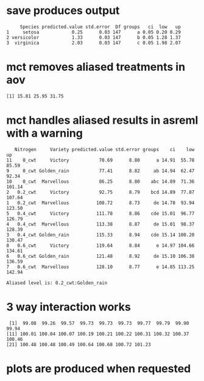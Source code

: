 # save produces output

         Species predicted.value std.error  Df groups   ci  low   up
    1     setosa            0.25      0.03 147      a 0.05 0.20 0.29
    2 versicolor            1.33      0.03 147      b 0.05 1.28 1.37
    3  virginica            2.03      0.03 147      c 0.05 1.98 2.07

# mct removes aliased treatments in aov

    [1] 15.81 25.95 31.75

# mct handles aliased results in asreml with a warning

       Nitrogen     Variety predicted.value std.error groups    ci    low     up
    11    0_cwt     Victory           70.69      8.80      a 14.91  55.78  85.59
    9     0_cwt Golden_rain           77.41      8.82     ab 14.94  62.47  92.34
    10    0_cwt  Marvellous           86.25      8.80    abc 14.89  71.36 101.14
    2   0.2_cwt     Victory           92.75      8.79    bcd 14.89  77.87 107.64
    1   0.2_cwt  Marvellous          108.72      8.73     de 14.78  93.94 123.50
    5   0.4_cwt     Victory          111.78      8.86    cde 15.01  96.77 126.79
    4   0.4_cwt  Marvellous          113.38      8.87     de 15.01  98.37 128.39
    3   0.4_cwt Golden_rain          115.33      8.94    cde 15.14 100.20 130.47
    8   0.6_cwt     Victory          119.64      8.84      e 14.97 104.66 134.61
    6   0.6_cwt Golden_rain          121.48      8.92     de 15.10 106.38 136.59
    7   0.6_cwt  Marvellous          128.10      8.77      e 14.85 113.25 142.94
    
    Aliased level is: 0.2_cwt:Golden_rain 

# 3 way interaction works

     [1]  99.08  99.26  99.57  99.73  99.73  99.73  99.77  99.79  99.90  99.94
    [11] 100.01 100.04 100.07 100.19 100.21 100.22 100.31 100.32 100.37 100.46
    [21] 100.48 100.48 100.49 100.64 100.68 100.72 101.23

# plots are produced when requested

    

